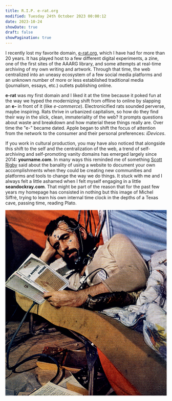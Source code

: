 ```yaml
---
title: R.I.P. e-rat.org
modified: Tuesday 24th October 2023 00:00:12
date: 2023-10-24
showDate: true
draft: false
showPagination: true
---
```

I recently lost my favorite domain, [e-rat.org](http://e-rat.org), which I have had for more than 20 years. It has played host to a few different digital experiments, a zine, one of the first sites of the AAARG library, and some attempts at real-time archiving of my own writing and artwork. Through that time, the web centralized into an uneasy ecosystem of a few social media platforms and an unknown number of more or less established traditional media (journalism, essays, etc.) outlets publishing online.

**e-rat** was my first domain and I liked it at the time because it poked fun at the way we hyped the modernizing shift from offline to online by slapping an **e-** in front of it (like *e-commerce*). Electronicified rats sounded perverse, maybe inspiring. Rats thrive in urbanized capitalism, so how do they find their way in the slick, clean, immateriality of the web? It prompts questions about waste and breakdown and how material these things really are. Over time the "e-" became dated. Apple began to shift the focus of attention from the network to the consumer and their personal preferences: *iDevices*.  

If you work in cultural production, you may have also noticed that alongside this shift to the self and the centralization of the web, a  trend of self-archiving and self-promoting vanity domains has emerged largely since 2014: **yourname.com**. In many ways this reminded me of something [Scott Rigby](http://basekamp.com/) said about the banality of using a website to document your own accomplishments when they could be creating new communities and platforms and tools to change the way we do things. It stuck with me and I always felt a little ashamed when I felt myself engaging in a little **seandockray.com**. That might be part of the reason that for the past few years my homepage has consisted in nothing but this image of Michel Siffrè, trying to learn his own internal time clock in the depths of a Texas cave, passing time, reading Plato.

![blog/rip-e-rat/michel-siffre.jpeg](/blog/rip-e-rat/michel-siffre.jpeg)




